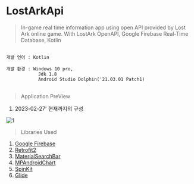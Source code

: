# LostArkApi
>In-game real time information app using open API provided by Lost Ark online game.
>With LostArk OpenAPI, Google Firebase Real-Time Database, Kotlin

<pre>
<code>
개발 언어 : Kotlin</br>
개발 환경 : Windows 10 pro,
            Jdk 1.8
            Android Studio Dolphin('21.03.01 Patch1)
</code>
</pre>

>Application PreView

1. 2023-02-27' 현재까지의 구성

![1](https://user-images.githubusercontent.com/62528282/221473783-7c3e44fc-21b5-4031-9b67-dc11bbae78b2.gif)


>Libraries Used
1. [Google Firebase](https://firebase.google.com/docs/android/setup?hl=ko)
2. [Retrofit2](https://square.github.io/retrofit/)
3. [MaterialSearchBar](https://github.com/mancj/MaterialSearchBar)
4. [MPAndroidChart](https://github.com/PhilJay/MPAndroidChart)
5. [SpinKit](https://github.com/ybq/Android-SpinKit)
6. [Glide](https://github.com/bumptech/glide)
